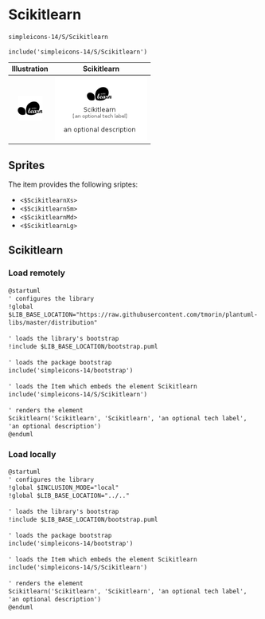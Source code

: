 # Scikitlearn


```text
simpleicons-14/S/Scikitlearn
```

```text
include('simpleicons-14/S/Scikitlearn')
```



| Illustration | Scikitlearn |
| :---: | :---: |
| ![illustration for Illustration](../../simpleicons-14/S/Scikitlearn.png) | ![illustration for Scikitlearn](../../simpleicons-14/S/Scikitlearn.Local.png) |



## Sprites
The item provides the following sriptes:

- `<$ScikitlearnXs>`
- `<$ScikitlearnSm>`
- `<$ScikitlearnMd>`
- `<$ScikitlearnLg>`





## Scikitlearn

### Load remotely
```plantuml
@startuml
' configures the library
!global $LIB_BASE_LOCATION="https://raw.githubusercontent.com/tmorin/plantuml-libs/master/distribution"

' loads the library's bootstrap
!include $LIB_BASE_LOCATION/bootstrap.puml

' loads the package bootstrap
include('simpleicons-14/bootstrap')

' loads the Item which embeds the element Scikitlearn
include('simpleicons-14/S/Scikitlearn')

' renders the element
Scikitlearn('Scikitlearn', 'Scikitlearn', 'an optional tech label', 'an optional description')
@enduml
```

### Load locally
```plantuml
@startuml
' configures the library
!global $INCLUSION_MODE="local"
!global $LIB_BASE_LOCATION="../.."

' loads the library's bootstrap
!include $LIB_BASE_LOCATION/bootstrap.puml

' loads the package bootstrap
include('simpleicons-14/bootstrap')

' loads the Item which embeds the element Scikitlearn
include('simpleicons-14/S/Scikitlearn')

' renders the element
Scikitlearn('Scikitlearn', 'Scikitlearn', 'an optional tech label', 'an optional description')
@enduml
```

